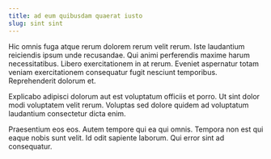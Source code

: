 ```yaml
---
title: ad eum quibusdam quaerat iusto
slug: sint sint
---
```


Hic omnis fuga atque rerum dolorem rerum velit rerum. Iste laudantium reiciendis ipsum unde recusandae. Qui animi perferendis maxime harum necessitatibus. Libero exercitationem in at rerum. Eveniet aspernatur totam veniam exercitationem consequatur fugit nesciunt temporibus. Reprehenderit dolorum et.

Explicabo adipisci dolorum aut est voluptatum officiis et porro. Ut sint dolor modi voluptatem velit rerum. Voluptas sed dolore quidem ad voluptatum laudantium consectetur dicta enim.

Praesentium eos eos. Autem tempore qui ea qui omnis. Tempora non est qui eaque nobis sunt velit. Id odit sapiente laborum. Qui error sint ad consequatur.
